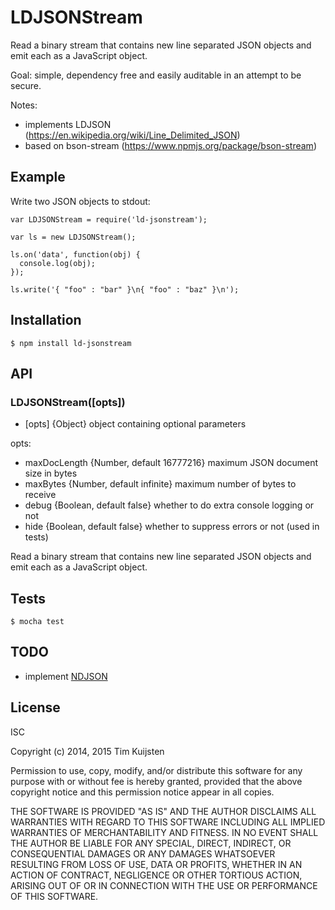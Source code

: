 # LDJSONStream

Read a binary stream that contains new line separated JSON objects and emit each
as a JavaScript object.

Goal: simple, dependency free and easily auditable in an attempt to be secure.

Notes:
* implements LDJSON (https://en.wikipedia.org/wiki/Line_Delimited_JSON)
* based on bson-stream (https://www.npmjs.org/package/bson-stream)


## Example

Write two JSON objects to stdout:

    var LDJSONStream = require('ld-jsonstream');

    var ls = new LDJSONStream();

    ls.on('data', function(obj) {
      console.log(obj);
    });

    ls.write('{ "foo" : "bar" }\n{ "foo" : "baz" }\n');


## Installation

    $ npm install ld-jsonstream


## API

### LDJSONStream([opts])
* [opts] {Object} object containing optional parameters

opts:
* maxDocLength {Number, default 16777216} maximum JSON document size in bytes
* maxBytes {Number, default infinite} maximum number of bytes to receive
* debug {Boolean, default false} whether to do extra console logging or not
* hide {Boolean, default false} whether to suppress errors or not (used in tests)

Read a binary stream that contains new line separated JSON objects and emit each
as a JavaScript object.


## Tests

    $ mocha test


## TODO

* implement [NDJSON](https://github.com/ndjson/ndjson-spec)


## License

ISC

Copyright (c) 2014, 2015 Tim Kuijsten

Permission to use, copy, modify, and/or distribute this software for any
purpose with or without fee is hereby granted, provided that the above
copyright notice and this permission notice appear in all copies.

THE SOFTWARE IS PROVIDED "AS IS" AND THE AUTHOR DISCLAIMS ALL WARRANTIES
WITH REGARD TO THIS SOFTWARE INCLUDING ALL IMPLIED WARRANTIES OF
MERCHANTABILITY AND FITNESS. IN NO EVENT SHALL THE AUTHOR BE LIABLE FOR
ANY SPECIAL, DIRECT, INDIRECT, OR CONSEQUENTIAL DAMAGES OR ANY DAMAGES
WHATSOEVER RESULTING FROM LOSS OF USE, DATA OR PROFITS, WHETHER IN AN
ACTION OF CONTRACT, NEGLIGENCE OR OTHER TORTIOUS ACTION, ARISING OUT OF
OR IN CONNECTION WITH THE USE OR PERFORMANCE OF THIS SOFTWARE.
